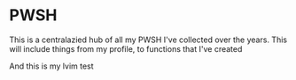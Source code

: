 # PWSH

This is a centralazied hub of all my PWSH I've collected over the years. This will include things from my profile, to functions that I've created

And this is my lvim test
